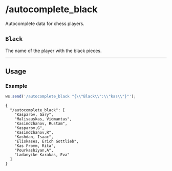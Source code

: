 # /autocomplete_black

Autocomplete data for chess players.

## `Black`

The name of the player with the black pieces.

---

## Usage

### Example

```js
ws.send('/autocomplete_black "{\\"Black\\":\\"kas\\"}"');
```

```text
{
  "/autocomplete_black": [
    "Kasparov, Gary",
    "Malisauskas, Vidmantas",
    "Kasimdzhanov, Rustam",
    "Kasparov,G",
    "Kasimdzhanov,R",
    "Kashdan, Isaac",
    "Eliskases, Erich Gottlieb",
    "Kas Fromm, Rita",
    "Pourkashiyan,A",
    "Ladanyike Karakas, Eva"
  ]
}
```
